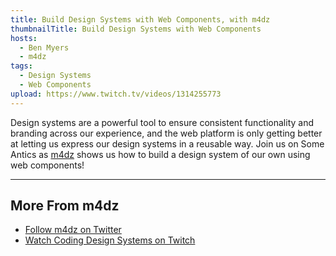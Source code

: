 ```yaml
---
title: Build Design Systems with Web Components, with m4dz
thumbnailTitle: Build Design Systems with Web Components
hosts:
  - Ben Myers
  - m4dz
tags:
  - Design Systems
  - Web Components
upload: https://www.twitch.tv/videos/1314255773
---
```


Design systems are a powerful tool to ensure consistent functionality and branding across our experience, and the web platform is only getting better at letting us express our design systems in a reusable way. Join us on Some Antics as [m4dz](https://twitter.com/m4d_z) shows us how to build a design system of our own using web components!

---

## More From m4dz

- [Follow m4dz on Twitter](https://twitter.com/m4d_z)
- [Watch Coding Design Systems on Twitch](https://twitch.tv/m4dz_devrel)